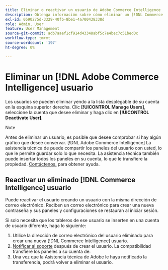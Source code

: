 ```yaml
---
title: Eliminar o reactivar un usuario de Adobe Commerce Intelligence
description: Obtenga información sobre cómo eliminar un [!DNL Commerce Intelligence] usuario.
exl-id: 0590275d-3329-40fb-8be1-4a700438338d
role: Admin, User
feature: User Management
source-git-commit: adb7aaef1cf914d43348abf5c7e4bec7c51bed0c
workflow-type: tm+mt
source-wordcount: '197'
ht-degree: 0%

---
```


# Eliminar un [!DNL Adobe Commerce Intelligence] usuario

Los usuarios se pueden eliminar yendo a la lista desplegable de su cuenta en la esquina superior derecha. Clic **[!UICONTROL Manage Users]**, seleccione la cuenta que desee eliminar y haga clic en **[!UICONTROL Deactivate User]**.

>[!NOTE]
>
>Antes de eliminar un usuario, es posible que desee comprobar si hay algún gráfico que desee conservar. [!DNL Adobe Commerce Intelligence] La asistencia técnica de puede compartir los paneles del usuario con usted, lo que le permite guardar solo lo que necesita. La asistencia técnica también puede insertar todos los paneles en su cuenta, lo que le transfiere la propiedad. [Contáctenos.](../../guide-overview.md#Submitting-a-Support-Ticket) para obtener ayuda.

## Reactivar un eliminado [!DNL Commerce Intelligence] usuario

Puede reactivar el usuario creando un usuario con la misma dirección de correo electrónico. Reciben un correo electrónico para crear una nueva contraseña y sus paneles y configuraciones se restauran al iniciar sesión.

Si solo necesita que los tableros de ese usuario se inserten en una cuenta de usuario diferente, haga lo siguiente:

1. Utilice la dirección de correo electrónico del usuario eliminado para crear una nueva [!DNL Commerce Intelligence] usuario.
1. [Notificar al soporte](https://experienceleague.adobe.com/docs/commerce-knowledge-base/kb/troubleshooting/miscellaneous/mbi-service-policies.html) después de crear el usuario. La compatibilidad transfiere los paneles a su cuenta de.
1. Una vez que la Asistencia técnica de Adobe le haya notificado la transferencia, podrá volver a eliminar el usuario.
